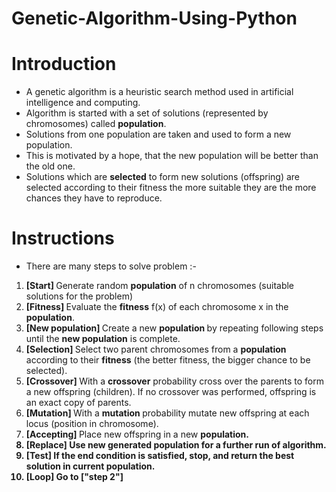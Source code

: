 # Genetic-Algorithm-Using-Python

# Introduction
  * A genetic algorithm is a heuristic search method used in artificial intelligence and computing. <br/>
  * Algorithm is started with a set of solutions (represented by chromosomes) called <b>population</b>. <br/>
  * Solutions from one population are taken and used to form a new population.<br/> 
  * This is motivated by a hope, that the new population will be better than the old one.<br/>
  * Solutions which are <b>selected</b> to form new solutions (offspring) are selected according to their fitness the more suitable they are the more chances they have to reproduce. 
  
  # Instructions
   * There are many steps to solve problem :- <br/>
   1. <b> [Start] </b> Generate random <b>population</b> of n chromosomes (suitable solutions for the problem) <br/>
   2. <b> [Fitness] </b> Evaluate the <b>fitness</b> f(x) of each chromosome x in the <b>population</b>.<br/>
   3. <b> [New population] </b> Create a new <b>population </b>by repeating following steps until the <b>new population</b> is complete. <br>
   4. <b> [Selection] </b> Select two parent chromosomes from a <b>population </b> according to their <b>fitness</b> (the better fitness, the bigger chance to be selected).<br/>
   5. <b> [Crossover] </b> With a <b>crossover</b> probability cross over the parents to form a new offspring (children). If no crossover was performed, offspring is an exact copy of parents. </br>
   6. <b> [Mutation] </b> With a <b>mutation </b>probability mutate new offspring at each locus (position in chromosome).<br/>
   7. <b> [Accepting] </b> Place new offspring in a new <b>population.</br> 
   8. <b> [Replace] </b> Use new generated <b>population</b> for a further run of algorithm.<br/>
   9. <b> [Test] </b> If the end condition is satisfied, stop, and return the best solution in current <b>population.</b><br/>
   10. <b> [Loop] </b> Go to <b>["step 2"]</b><br/> 
  
  
